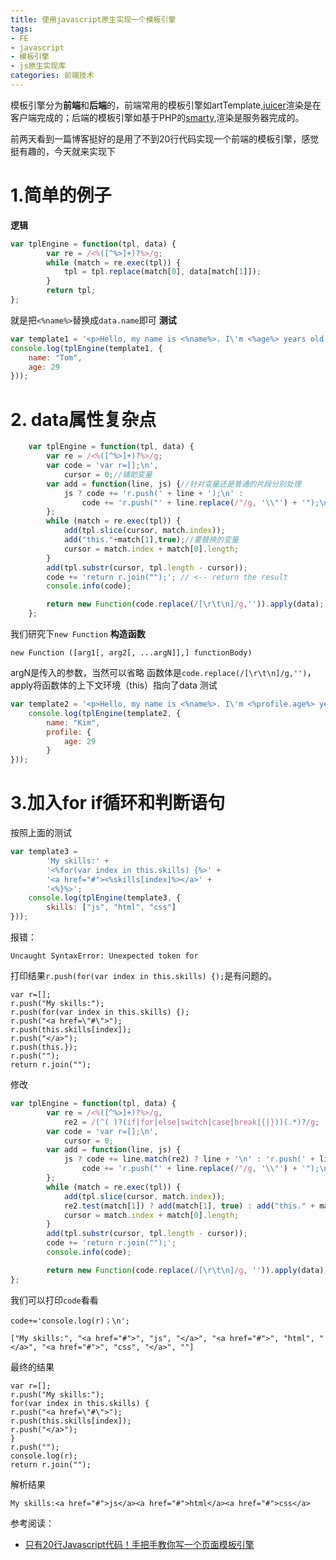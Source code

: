 ```yaml
---
title: 使用javascript原生实现一个模板引擎
tags: 
- FE
- javascript
- 模板引擎
- js原生实现库
categories: 前端技术
---
```

模板引擎分为**前端**和**后端**的，前端常用的模板引擎如artTemplate,[juicer](http://www.juicer.name/docs/docs_zh_cn.html)渲染是在客户端完成的；后端的模板引擎如基于PHP的[smarty](http://www.smarty.net/docs/zh_CN/),渲染是服务器完成的。

前两天看到一篇博客挺好的是用了不到20行代码实现一个前端的模板引擎，感觉挺有趣的，今天就来实现下

# 1.简单的例子
**逻辑**

```javascript
var tplEngine = function(tpl, data) {
        var re = /<%([^%>]+)?%>/g;
        while (match = re.exec(tpl)) {
            tpl = tpl.replace(match[0], data[match[1]]);
        }
        return tpl;
};
```
就是把`<%name%>`替换成`data.name`即可
**测试**
```javascript
var template1 = '<p>Hello, my name is <%name%>. I\'m <%age%> years old.</p>';
console.log(tplEngine(template1, {
    name: "Tom",
    age: 29
}));
```
# 2. data属性复杂点

```javascript
    var tplEngine = function(tpl, data) {
        var re = /<%([^%>]+)?%>/g;
        var code = 'var r=[];\n',
            cursor = 0;//辅助变量
        var add = function(line, js) {//针对变量还是普通的片段分别处理
            js ? code += 'r.push(' + line + ');\n' :
                code += 'r.push("' + line.replace(/"/g, '\\"') + '");\n';
        };
        while (match = re.exec(tpl)) {
            add(tpl.slice(cursor, match.index));
            add("this."+match[1],true);//要替换的变量
            cursor = match.index + match[0].length;
        }
        add(tpl.substr(cursor, tpl.length - cursor));
        code += 'return r.join("");'; // <-- return the result
        console.info(code);

        return new Function(code.replace(/[\r\t\n]/g,'')).apply(data);
    };
```
我们研究下`new Function`
**构造函数**
```
new Function ([arg1[, arg2[, ...argN]],] functionBody)
```
argN是传入的参数，当然可以省略
函数体是`code.replace(/[\r\t\n]/g,'')`，apply将函数体的上下文环境（this）指向了data
测试

```javascript
var template2 = '<p>Hello, my name is <%name%>. I\'m <%profile.age%> years old.</p>';
    console.log(tplEngine(template2, {
        name: "Kim",
        profile: {
            age: 29
        }
}));
```

# 3.加入for if循环和判断语句
按照上面的测试

```javascript
var template3 =
        'My skills:' +
        '<%for(var index in this.skills) {%>' +
        '<a href="#"><%skills[index]%></a>' +
        '<%}%>';
    console.log(tplEngine(template3, {
        skills: ["js", "html", "css"]
}));
```
报错：
```
Uncaught SyntaxError: Unexpected token for
```
打印结果`r.push(for(var index in this.skills) {);`是有问题的。
```
var r=[];
r.push("My skills:");
r.push(for(var index in this.skills) {);
r.push("<a href=\"#\">");
r.push(this.skills[index]);
r.push("</a>");
r.push(this.});
r.push("");
return r.join("");
```
修改

```javascript
var tplEngine = function(tpl, data) {
        var re = /<%([^%>]+)?%>/g,
            re2 = /(^( )?(if|for|else|switch|case|break|{|}))(.*)?/g;
        var code = 'var r=[];\n',
            cursor = 0;
        var add = function(line, js) {
            js ? code += line.match(re2) ? line + '\n' : 'r.push(' + line + ');\n' :
                code += 'r.push("' + line.replace(/"/g, '\\"') + '");\n';
        };
        while (match = re.exec(tpl)) {
            add(tpl.slice(cursor, match.index));
            re2.test(match[1]) ? add(match[1], true) : add("this." + match[1], true);
            cursor = match.index + match[0].length;
        }
        add(tpl.substr(cursor, tpl.length - cursor));
        code += 'return r.join("");'; 
        console.info(code);

        return new Function(code.replace(/[\r\t\n]/g, '')).apply(data);
};
```

我们可以打印`code`看看
```
code+='console.log(r)；\n';
```
```
["My skills:", "<a href="#">", "js", "</a>", "<a href="#">", "html", "</a>", "<a href="#">", "css", "</a>", ""]
```
最终的结果
```
var r=[];
r.push("My skills:");
for(var index in this.skills) {
r.push("<a href=\"#\">");
r.push(this.skills[index]);
r.push("</a>");
}
r.push("");
console.log(r);
return r.join("");
```
解析结果
```
My skills:<a href="#">js</a><a href="#">html</a><a href="#">css</a>
```

参考阅读：
- [只有20行Javascript代码！手把手教你写一个页面模板引擎](http://mp.weixin.qq.com/s?__biz=MzAxODE2MjM1MA==&mid=2651551309&idx=1&sn=93bf90d6f2c63fea0e5f3ec488a1431f&chksm=8025a18cb752289af6ad341cdd20daa4b0d0dc6fd5e1f8cd6d8910afa8ee1b6400b0503ad382&mpshare=1&scene=1&srcid=0926c4H6Se5FCKfQBRO2uDjd#rd)
